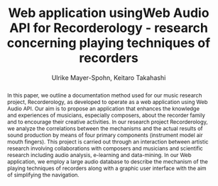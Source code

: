 --- 
  title: "Web application usingWeb Audio API for Recorderology - research concerning playing techniques of recorders" 
  abstract: "In this paper, we outline a documentation method used for our music research project, Recorderology, as developed to operate as a web application using Web Audio API. Our aim is to propose an application that enhances the knowledge and experiences of musicians, especially composers, about the recorder family and to encourage their creative activities. In our research project Recorderology, we analyze the correlations between the mechanisms and the actual results of sound production by means of four primary components (instrument model air mouth fingers). This project is carried out through an interaction between artistic research involving collaborations with composers and musicians and scientific research including audio analysis, e-learning and data-mining. In our Web application, we employ a large audio database to describe the mechanism of the playing techniques of recorders along with a graphic user interface with the aim of simplifying the navigation." 
  address: "Atlanta, Georgia" 
  author: "Ulrike Mayer-Spohn, Keitaro Takahashi" 
  booktitle: "Proceedings of the International Web Audio Conference" 
  editor: "Jason Freeman, Alexander Lerch, Matthew Paradis" 
  month: "Proceedings of the International Web Audio Conference"
  pages: "" 
  publisher: "Georgia Tech" 
  series: "WAC '16"
  type: "Paper"  
  year: "2016" 
  id: "2016_62" 
  tags: year2016
  media: https://smartech.gatech.edu/bitstream/handle/1853/54593/lightningtalks-day2_videostream.html?sequence=8&isAllowed=y 
  pdflink: /_data/papers/pdf/2016/2016_62.pdf
  ISSN: 2663-5844
---